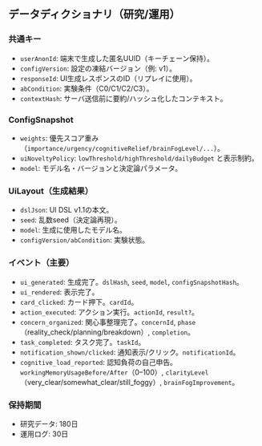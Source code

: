 ## データディクショナリ（研究/運用）

### 共通キー
- `userAnonId`: 端末で生成した匿名UUID（キーチェーン保持）。
- `configVersion`: 設定の凍結バージョン（例: v1）。
- `responseId`: UI生成レスポンスのID（リプレイに使用）。
- `abCondition`: 実験条件（C0/C1/C2/C3）。
- `contextHash`: サーバ送信前に要約/ハッシュ化したコンテキスト。

### ConfigSnapshot
- `weights`: 優先スコア重み（`importance/urgency/cognitiveRelief/brainFogLevel/...`）。
- `uiNoveltyPolicy`: `lowThreshold/highThreshold/dailyBudget` と表示制約。
- `model`: モデル名・バージョンと決定論パラメータ。

### UiLayout（生成結果）
- `dslJson`: UI DSL v1.1の本文。
- `seed`: 乱数seed（決定論再現）。
- `model`: 生成に使用したモデル名。
- `configVersion/abCondition`: 実験状態。

### イベント（主要）
- `ui_generated`: 生成完了。`dslHash`, `seed`, `model`, `configSnapshotHash`。
- `ui_rendered`: 表示完了。
- `card_clicked`: カード押下。`cardId`。
- `action_executed`: アクション実行。`actionId`, `result?`。
- `concern_organized`: 関心事整理完了。`concernId`, `phase`（reality_check/planning/breakdown）, `completion`。
- `task_completed`: タスク完了。`taskId`。
- `notification_shown/clicked`: 通知表示/クリック。`notificationId`。
- `cognitive_load_reported`: 認知負荷の自己申告。`workingMemoryUsageBefore/After`（0–100）, `clarityLevel`（very_clear/somewhat_clear/still_foggy）, `brainFogImprovement`。

### 保持期間
- 研究データ: 180日
- 運用ログ: 30日


